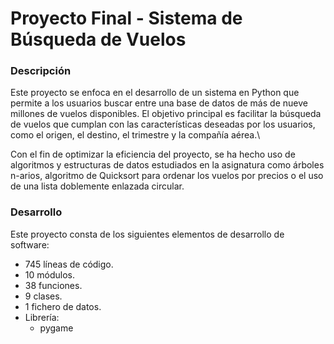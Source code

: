 # Proyecto Final - Sistema de Búsqueda de Vuelos

### Descripción
Este proyecto se enfoca en el desarrollo de un sistema en Python que permite a los usuarios buscar entre una base de datos de más de nueve millones de vuelos disponibles. El objetivo principal es facilitar la búsqueda de vuelos que cumplan con las características deseadas por los usuarios, como el origen, el destino, el trimestre y la compañía aérea.\

Con el fin de optimizar la eficiencia del proyecto, se ha hecho uso de algoritmos y estructuras de datos estudiados en la asignatura como árboles n-arios, algoritmo de Quicksort para ordenar los vuelos por precios o el uso de una lista doblemente enlazada circular.

### Desarrollo
Este proyecto consta de los siguientes elementos de desarrollo de software:
- 745 líneas de código.
- 10 módulos.
- 38 funciones.
- 9 clases.
- 1 fichero de datos.
- Librería:
  - pygame
